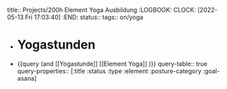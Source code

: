 title:: Projects/200h Element Yoga Ausbildung
:LOGBOOK:
CLOCK: [2022-05-13 Fri 17:03:40]
:END:
status::
tags:: on/yoga

- # Yogastunden
- {{query (and [[Yogastunde]] [[Element Yoga]] )}}
  query-table:: true
  query-properties:: [:title :status :type :element :posture-category :goal-asana]